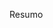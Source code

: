 <a src="https://gist.github.com/luizEduardoBastos/b3b03cbc34a03332a49b46ca781290e4.js">Resumo</script>
